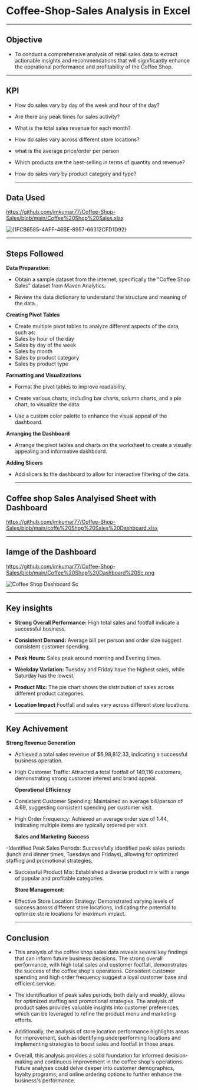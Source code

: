 # Coffee-Shop-Sales Analysis in Excel
---

## Objective
- To conduct a comprehensive analysis of retail sales data to extract actionable insights and recommendations that will significantly enhance the operational performance and profitability of the Coffee Shop.

---

## KPI
-  How do sales vary by day of the week and hour of the day?
- Are there any peak times for sales activity?
- What is the total sales revenue for each month?
- How do sales vary across different store locations?
- what is the average price/order per person
- Which products are the best-selling in terms of quantity and revenue?
- How do sales vary by product category and type?

  ---

## Data Used

https://github.com/imkumar77/Coffee-Shop-Sales/blob/main/Coffee%20Shop%20Sales.xlsx

![{1FCB6585-4AFF-46BE-8957-66312CFD1D92}](https://github.com/user-attachments/assets/cad77634-1254-4075-8dc5-e36910d16f47)

---

## Steps Followed

**Data Preparation:** 

- Obtain a sample dataset from the internet, specifically the "Coffee Shop Sales" dataset from Maven Analytics.
  
- Review the data dictionary to understand the structure and meaning of the data.

**Creating Pivot Tables**

- Create multiple pivot tables to analyze different aspects of the data, such as:
- Sales by hour of the day
- Sales by day of the week
- Sales by month
- Sales by product category
- Sales by product type

**Formatting and Visualizations**

- Format the pivot tables to improve readability.
  
- Create various charts, including bar charts, column charts, and a pie chart, to visualize the data.
  
- Use a custom color palette to enhance the visual appeal of the dashboard.

**Arranging the Dashboard**

- Arrange the pivot tables and charts on the worksheet to create a visually appealing and informative dashboard.

**Adding Slicers**

- Add slicers to the dashboard to allow for interactive filtering of the data.

  ---

## Coffee shop Sales Analyised Sheet with Dashboard

https://github.com/imkumar77/Coffee-Shop-Sales/blob/main/coffe%20Shop%20Sales%20Dashboard.xlsx

---

## Iamge of the Dashboard

https://github.com/imkumar77/Coffee-Shop-Sales/blob/main/Coffee%20Shop%20Dashboard%20Sc.png

![Coffee Shop Dashboard Sc](https://github.com/user-attachments/assets/2d9e30a9-8150-432d-a309-8531ad407f7d)

---

## Key insights

- **Strong Overall Performance:** High total sales and footfall indicate a successful business.

- **Consistent Demand:** Average bill per person and order size suggest consistent customer spending.

- **Peak Hours:** Sales peak around morning and Evening times.

- **Weekday Variation:** Tuesday and Friday have the highest sales, while Saturday has the lowest.

- **Product Mix:** The pie chart shows the distribution of sales across different product categories.

- **Location Impact** Footfall and sales vary across different store locations.

   ---

## Key Achivement 

**Strong Revenue Generation** 

- Achieved a total sales revenue of $6,98,812.33, indicating a successful business operation.
  
- High Customer Traffic: Attracted a total footfall of 149,116 customers, demonstrating strong customer interest and brand appeal.

  **Operational Efficiency**

- Consistent Customer Spending: Maintained an average bill/person of 4.69, suggesting consistent spending per customer visit.
  
- High Order Frequency: Achieved an average order size of 1.44, indicating multiple items are typically ordered per visit.

  **Sales and Marketing Success**
  
-Identified Peak Sales Periods: Successfully identified peak sales periods (lunch and dinner times, Tuesdays and Fridays), allowing for optimized staffing and promotional strategies.

- Successful Product Mix: Established a diverse product mix with a range of popular and profitable categories.

  **Store Management:**
  
- Effective Store Location Strategy: Demonstrated varying levels of success across different store locations, indicating the potential to optimize store locations for maximum impact.

  ---

## Conclusion

- This analysis of the coffee shop sales data reveals several key findings that can inform future business decisions. The strong overall performance, with high total sales and customer footfall, demonstrates the success of the coffee shop's operations. Consistent customer spending and high order frequency suggest a loyal customer base and efficient service.

- The identification of peak sales periods, both daily and weekly, allows for optimized staffing and promotional strategies. The analysis of product sales provides valuable insights into customer preferences, which can be leveraged to refine the product menu and marketing efforts.

- Additionally, the analysis of store location performance highlights areas for improvement, such as identifying underperforming locations and implementing strategies to boost sales and footfall in those areas.

- Overall, this analysis provides a solid foundation for informed decision-making and continuous improvement in the coffee shop's operations. Future analyses could delve deeper into customer demographics, loyalty programs, and online ordering options to further enhance the business's performance.






